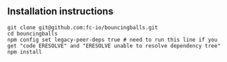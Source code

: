 ## Installation instructions

```
git clone git@github.com:fc-io/bouncingballs.git
cd bouncingballs
npm config set legacy-peer-deps true # need to run this line if you get "code ERESOLVE" and "ERESOLVE unable to resolve dependency tree"
npm install
```
